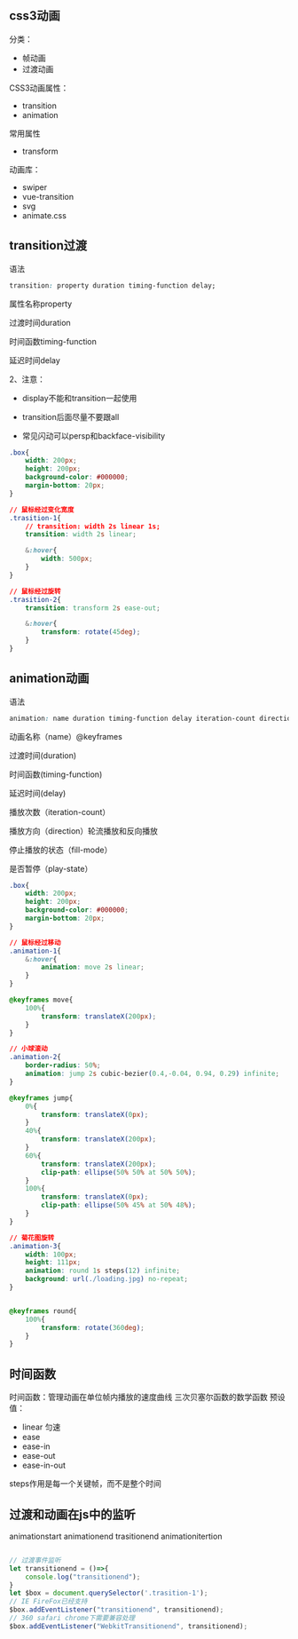 ## css3动画

分类：
- 帧动画
- 过渡动画

CSS3动画属性：
- transition
- animation

常用属性 

- transform

动画库：
- swiper
- vue-transition
- svg
- animate.css

## transition过渡

语法
```css
transition: property duration timing-function delay;
```

属性名称property

过渡时间duration

时间函数timing-function

延迟时间delay


2、注意：

- display不能和transition一起使用

- transition后面尽量不要跟all

- 常见闪动可以persp和backface-visibility

```css
.box{
    width: 200px;
    height: 200px;
    background-color: #000000;
    margin-bottom: 20px;
}

// 鼠标经过变化宽度
.trasition-1{
    // transition: width 2s linear 1s;
    transition: width 2s linear;

    &:hover{
        width: 500px;
    }
}

// 鼠标经过旋转
.trasition-2{
    transition: transform 2s ease-out;

    &:hover{
        transform: rotate(45deg);
    }
}
```
## animation动画
语法
```css
animation: name duration timing-function delay iteration-count direction fill-mode play-state;
```

动画名称（name）@keyframes

过渡时间(duration)

时间函数(timing-function)

延迟时间(delay)

播放次数（iteration-count）

播放方向（direction）轮流播放和反向播放

停止播放的状态（fill-mode）

是否暂停（play-state）
```css
.box{
    width: 200px;
    height: 200px;
    background-color: #000000;
    margin-bottom: 20px;
}

// 鼠标经过移动
.animation-1{
    &:hover{
        animation: move 2s linear;
    }
}

@keyframes move{
    100%{
        transform: translateX(200px);
    }
}

// 小球滚动
.animation-2{
    border-radius: 50%;
    animation: jump 2s cubic-bezier(0.4,-0.04, 0.94, 0.29) infinite;
}

@keyframes jump{
    0%{
        transform: translateX(0px);
    }
    40%{
        transform: translateX(200px);
    }
    60%{
        transform: translateX(200px);
        clip-path: ellipse(50% 50% at 50% 50%);
    }
    100%{
        transform: translateX(0px);
        clip-path: ellipse(50% 45% at 50% 48%);
    }
}

// 菊花图旋转
.animation-3{
    width: 100px;
    height: 111px;
    animation: round 1s steps(12) infinite;
    background: url(./loading.jpg) no-repeat;
}


@keyframes round{
    100%{
        transform: rotate(360deg);
    }
}
```

## 时间函数

时间函数：管理动画在单位帧内播放的速度曲线
三次贝塞尔函数的数学函数
预设值：
- linear 匀速
- ease 
- ease-in
- ease-out 
- ease-in-out

steps作用是每一个关键帧，而不是整个时间

## 过渡和动画在js中的监听
animationstart
animationend
trasitionend
animationitertion

```js

// 过渡事件监听
let transitionend = ()=>{
    console.log("transitionend");
}
let $box = document.querySelector('.trasition-1');
// IE FireFox已经支持
$box.addEventListener("transitionend", transitionend);
// 360 safari chrome下需要兼容处理
$box.addEventListener("WebkitTransitionend", transitionend);

```

